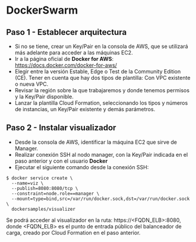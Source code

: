 # DockerSwarm

## Paso 1 - Establecer arquitectura

* Si no se tiene, crear un Key/Pair en la consola de AWS, que se utilizará más adelante para acceder a las máquinas EC2.
* Ir a la página oficial de **Docker for AWS**: https://docs.docker.com/docker-for-aws/
* Elegir entre la versión Estable, Edge o Test de la Community Edition (CE). Tener en cuenta que hay dos tipos de plantilla: Con VPC existente o nueva VPC.
* Revisar la región sobre la que trabajaremos y donde tenemos permisos y la Key/Pair disponible.
* Lanzar la plantilla Cloud Formation, seleccionando los tipos y números de instancias, un Key/Pair existente y demás parámetros.

## Paso 2 - Instalar visualizador

* Desde la consola de AWS, identificar la máquina EC2 que sirve de Manager.
* Realizar conexión SSH al nodo manager, con la Key/Pair indicada en el paso anterior y con el usuario **Docker**
* Ejecutar el siguiente comando desde la conexión SSH:
```
$ docker service create \  
  --name=viz \  
  --publish=8080:8080/tcp \  
  --constraint=node.role==manager \  
  --mount=type=bind,src=/var/run/docker.sock,dst=/var/run/docker.sock \  
  dockersamples/visualizer
```

Se podrá acceder al visualizador en la ruta: https://<FQDN_ELB>:8080, donde <FQDN_ELB> es el punto de entrada público del balanceador de carga, creado por Cloud Formation en el paso anterior.
